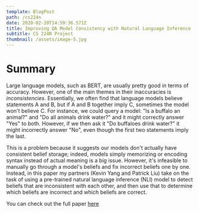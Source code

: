 ```yaml
---
template: BlogPost
path: /cs224n
date: 2020-02-20T14:59:36.571Z
title: Improving QA Model Consistency with Natural Language Inference
subtitle: CS 224N Project
thumbnail: /assets/image-5.jpg
---
```

# Summary
Large language models, such as BERT, are usually pretty good in terms of accuracy. However, one of the main themes in their inaccuracies is *inconsistencies*. Essentially, we often find that language models believe statements A and B, but if A and B together imply C, sometimes the model won't believe C. For instance, we could query a model: "Is a buffalo an animal?" and "Do all animals drink water?" and it might correctly answer "Yes" to both. However, if we then ask it "Do buffaloes drink water?" it might incorrectly answer "No", even though the first two statements imply the last. 

This is a problem because it suggests our models don't actually have consistent belief storage; indeed, models simply memorizing or encoding syntax instead of actual meaning is a big issue. However, it's infeasible to manually go through a model's beliefs and fix incorrect beliefs one by one. Instead, in this paper my partners (Kevin Yang and Patrick Liu) take on the task of using a pre-trained natural language inference (NLI) model to detect beliefs that are inconsistent with each other, and then use that to determine which beliefs are incorrect and which beliefs are correct.

You can check out the full paper [here](`url('/assets/cs224n_pdf.pdf')`)